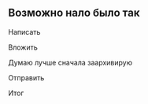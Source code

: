 ## Возможно нало было так
 
 Написать 
 
 Вложить
 
 Думаю лучше сначала заархивирую 

 Отправить

 Итог